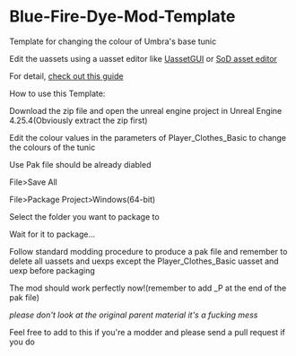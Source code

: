# Blue-Fire-Dye-Mod-Template
Template for changing the colour of Umbra's base tunic

Edit the uassets using a uasset editor like [UassetGUI](https://github.com/atenfyr/UAssetGUI) or [SoD asset editor](https://github.com/kaiheilos/Utilities)

For detail, [check out this guide](https://github.com/bananaturtlesandwich/Blue-Fire-Modding-Guide)



How to use this Template:

Download the zip file and open the unreal engine project in Unreal Engine 4.25.4(Obviously extract the zip first)

Edit the colour values in the parameters of Player_Clothes_Basic to change the colours of the tunic

Use Pak file should be already diabled

File>Save All

File>Package Project>Windows(64-bit)

Select the folder you want to package to 

Wait for it to package...




Follow standard modding procedure to produce a pak file and remember to delete all uassets and uexps except the Player_Clothes_Basic uasset and uexp before packaging

The mod should work perfectly now!(remember to add _P at the end of the pak file)

*please don't look at the original parent material it's a fucking mess*

Feel free to add to this if you're a modder and please send a pull request if you do
